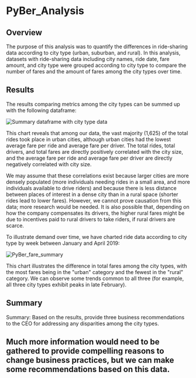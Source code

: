 # PyBer_Analysis

## Overview

The purpose of this analysis was to quantify the differences in ride-sharing data according to city type (urban, suburban, and rural). In this analysis, datasets with ride-sharing data including city names, ride date, fare amount, and city type were grouped according to city type to compare the number of fares and the amount of fares among the city types over time.

## Results

The results comparing metrics among the city types can be summed up with the following dataframe:

![Summary dataframe with city type data](https://user-images.githubusercontent.com/100863488/161855848-a82ab75b-95e8-4af8-9ad0-19ff5074d40d.png)

This chart reveals that among our data, the vast majority (1,625) of the total rides took place in urban cities, although urban cities had the lowest average fare per ride and average fare per driver. The total rides, total drivers, and total fares are directly positively correlated with the city size, and the average fare per ride and average fare per driver are directly negatively correlated with city size. 

We may assume that these correlations exist because larger cities are more densely populated (more individuals needing rides in a small area, and more individuals available to drive riders) and because there is less distance between places of interest in a dense city than in a rural space (shorter rides lead to lower fares). However, we cannot prove causation from this data; more research would be needed. It is also possible that, depending on how the company compensates its drivers, the higher rural fares might be due to incentives paid to rural drivers to take riders, if rural drivers are scarce.

To illustrate demand over time, we have charted ride data according to city type by week between January and April 2019:

![PyBer_fare_summary](https://user-images.githubusercontent.com/100863488/161856872-cc0dbbad-8897-4e7f-a420-8aefa85f207b.png)

This chart illustrates the difference in total fares among the city types, with the most fares being in the "urban" category and the fewest in the "rural" category. We can observe some trends common to all three (for example, all three city types exhibit peaks in late February).


## Summary

Summary: Based on the results, provide three business recommendations to the CEO for addressing any disparities among the city types.

Much more information would need to be gathered to provide compelling reasons to change business practices, but we can make some recommendations based on this data.
   - 
